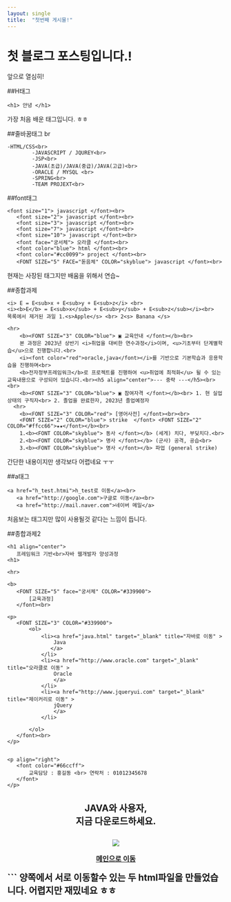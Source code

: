 ```yaml
---
layout: single
title:  "첫번째 게시물!"
---
```


# 첫 블로그 포스팅입니다.!

앞으로 열심히!






##H태그
```
<h1> 안녕 </h1>
```
가장 처음 배운 태그입니다. ㅎㅎ


##줄바꿈태그 br
```
-HTML/CSS<br>
		-JAVASCRIPT / JQUREY<br>
		-JSP<br>
		-JAVA(초급)/JAVA(중급)/JAVA(고급)<br>
		-ORACLE / MYSQL <br>
		-SPRING<br>
		-TEAM PROJEXT<br>
 ```
 
 
 ##font태그
 ```
 <font size="1"> javascript </font><br>
	<font size="2"> javascript </font><br>
	<font size="3"> javascript </font><br>
	<font size="7"> javascript </font><br>
	<font size="10"> javascript </font><br>
	<font face="궁서체"> 오라클 </font><br>
	<font color="blue"> html </font><br>
	<font color="#cc0099"> project </font><br>
	<FONT SIZE="5" FACE="돋음체" COLOR="skyblue"> javascript </font><br>
```
현재는 사장된 태그지만 배움을 위해서 연습~

##종합과제
```
<i> E = E<sub>x + E<sub>y + E<sub>z</i> <br>
<i><b>E</b> = E<sub>x</sub> + E<sub>y</sub> + E<sub>z</sub></i><br>
목록에서 제거된 과일 1.<s>Apple</s> <br> 2<s> Banana </s>

<hr>
	<b><FONT SIZE="3" COLOR="blue"> ▣ 교육안내 </font></b><br>
	본 과정은 2023년 상반기 <i>취업을 대비한 연수과정</i>이며, <u>기초부터 단계별학습</u>으로 진행합니다.<br>
	<i><font color="red">oracle,java</font></i>를 기반으로 기본학습과 응용학습을 진행하며<br>
	<b>전자정부프레임워크</b>로 프로젝트를 진행하여 <u>취업에 최적화</u> 될 수 있는 교육내용으로 구성되어 있습니다.<br><h5 align="center">--- 중략 ---</h5><br><br>
	<b><FONT SIZE="3" COLOR="blue"> ▣ 참여자격 </font></b><br> 1. 현 실업 상태의 구직자<br> 2. 졸업을 완료한자, 2023년 졸업예정자
  <hr>
	<b><FONT SIZE="3" COLOR="red"> [영어사전] </font><br><br>
	<FONT SIZE="2" COLOR="blue"> strike  </font> <FONT SIZE="2" COLOR="#ffcc66">★★</font></b><br>
	1.<b><FONT COLOR="skyblue"> 동사 </font></b> (세게) 치다, 부딪치다.<br>
	2.<b><FONT COLOR="skyblue"> 명사 </font></b> (군사) 공격, 공습<br>
	3.<b><FONT COLOR="skyblue"> 명사 </font></b> 파업 (general strike)
 ```
 간단한 내용이지만 생각보다 어렵네요 ㅜㅜ
 
 ##a태그
 ```
 <a href="h_test.htmi">h_test로 이동</a><br>
	<a href="http://google.com">구글로 이동</a><br>
	<a href="http://mail.naver.com">네이버 메일</a>
 ```
 처음보는 태그지만 많이 사용될것 같다는 느낌이 듭니다.
 
 ##종합과제2
 ```
 <h1 align="center">
	프레임워크 기반<br>자바 웹개발자 양성과정
<h1>

<hr>

<b>
	<FONT SIZE="5" face="궁서체" COLOR="#339900">
		[교육과정]
	</font><br>

<p>
	<FONT SIZE="3" COLOR="#339900">
		<ol>
			<li><a href="java.html" target="_blank" title="자바로 이동" >
				Java
			   </a> 
			</li>
			<li><a href="http://www.oracle.com" target="_blank" title="오라클로 이동" >
				Oracle
				</a>
			</li>
			<li><a href="http://www.jqueryui.com" target="_blank" title="제이커리로 이동" >
				jQuery
				</a>
			</li>
			
		</ol>
	</font><br>
</p>


<p align="right">
	<font color="#66ccff"> 
		교육담당 : 홍길동 <br> 연락처 : 01012345678
	</font>
</p>
```
<h2 align="center">
	JAVA와 사용자,<br>지금 다운로드하세요.
<h2>

<a href="https://www.java.com/ko/download/" target="_blank" >
	<center>
		<IMG src="c:/images/background/JAVABUTTON.png">
	</center>
</a>

<a href="main.html" target="_blank" title="메인으로 이동" >
	<u>
		<FONT SIZE="3">
			<p align="center">
				메인으로 이동
			</p>
		</font>
	</u>
</a>    
```
양쪽에서 서로 이동할수 있는 두 html파일을 만들었습니다. 어렵지만 재밌네요 ㅎㅎ
